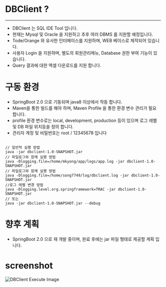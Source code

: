 # DBClient ? 
----
* DBClient 는 SQL IDE Tool 입니다.
* 현재는 Mysql 및 Oracle 을 지원하고 추후 여러 DBMS 를 지원할 예정입니다. 
* Tode/Orange 와 유사한 인터페이스를 지원하며, WEB 베이스로 제작되어 있습니다.
* 사용자 Login 을 지원하며, 별도의 회원관리메뉴, Database 권한 부여 기능이 있습니다.
* Query 결과에 대한 엑셀 다운로드를 지원 합니다.

# 구동 환경 
* SpringBoot 2.0 으로 기동되며 java8 이상에서 작동 합니다.  
* Maven을 통한 빌드를 해야 하며, Maven Profile 을 통한 환경 변수 관리가 필요 합니다.
* profile 환경 변수로는 local, development, production 등이 있으며 로그 레벨 및 DB 파일 위치등을 정의 합니다. 
* 관리자 계정 및 비밀번호는 root / 12345678 입니다 

<code>
// 일반적 실행 방법
java -jar dbclient-1.0-SNAPSHOT.jar
// 파일로그와 함께 실행 방법
java -Dlogging.file=/home/mkyong/app/logs/app.log -jar dbclient-1.0-SNAPSHOT.jar
// 파일로그와 함께 실행 방법
java -Dlogging.file=/home/song7749/log/dbclient.log -jar dbclient-1.0-SNAPSHOT.jar
//로그 레벨 변경 방법
java -Dlogging.level.org.springframework=TRAC -jar dbclient-1.0-SNAPSHOT.jar
// 또는
java -jar dbclient-1.0-SNAPSHOT.jar --debug
</code>

# 향후 계획
* SpringBoot 2.0 으로 재 개발 중이며, 완료 후에는 jar 파일 형태로 제공할 계획 입니다. 

# screenshot
![DBClient Execute Image](https://raw.githubusercontent.com/MS-Song/dbclient/master/dbclient_example_image.png "dbClient Screenshot")